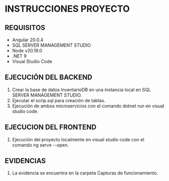 # INSTRUCCIONES PROYECTO

## REQUISITOS
- Angular 20.0.4
- SQL SERVER MANAGEMENT STUDIO
- Node v20.19.0
- .NET 9
- Visual Studio Code

## EJECUCIÓN DEL BACKEND
1. Crear la base de datos InventarioDB en una instancia local en SQL SERVER MANAGEMENT STUDIO.
2. Ejecutar el scrip.sql para creación de tablas.
3. Ejecución de ambos microservicios con el comando dotnet run en visual studio code.

## EJECUCION DEL FRONTEND
1. Ejecución del proyecto localmente en visual studio code con el comando ng serve --open.

## EVIDENCIAS
1. La evidencia se encuentra en la carpeta Capturas de funcionamiento.
